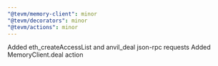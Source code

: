 ```yaml
---
"@tevm/memory-client": minor
"@tevm/decorators": minor
"@tevm/actions": minor
---
```


Added eth_createAccessList and anvil_deal json-rpc requests
Added MemoryClient.deal action
